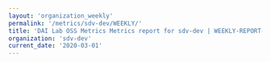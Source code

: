```yaml
---
layout: 'organization_weekly'
permalink: '/metrics/sdv-dev/WEEKLY/'
title: 'DAI Lab OSS Metrics Metrics report for sdv-dev | WEEKLY-REPORT-2020-03-01'
organization: 'sdv-dev'
current_date: '2020-03-01'
---
```

